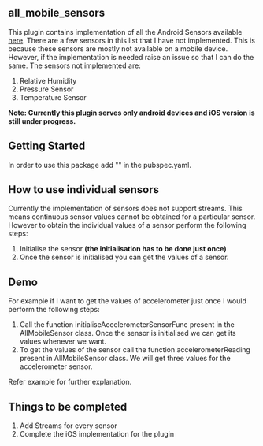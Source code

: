 ## all_mobile_sensors

This plugin contains implementation of all the Android Sensors available [here](https://developer.android.com/guide/topics/sensors). There are a few sensors in this list that I have not implemented. This is because these sensors are mostly not available on a mobile device. However, if the implementation is needed raise an issue so that I can do the same. The sensors not implemented are:

1. Relative Humidity
2. Pressure Sensor
3. Temperature Sensor

**Note: Currently this plugin serves only android devices and iOS version is still under progress.**

## Getting Started

In order to use this package add "" in the pubspec.yaml.

## How to use individual sensors
Currently the implementation of sensors does not support streams. This means continuous sensor values cannot be obtained for a particular sensor. However to obtain the individual values of a sensor perform the following steps:
1. Initialise the sensor **(the initialisation has to be done just once)**
2. Once the sensor is initialised you can get the values of a sensor.

## Demo
For example if I want to get the values of accelerometer just once I would perform the following steps:
1. Call the function initialiseAccelerometerSensorFunc present in the AllMobileSensor class. Once the sensor is initialised we can get its values whenever we want.
2. To get the values of the sensor call the function accelerometerReading present in AllMobileSensor class. We will get three values for the accelerometer sensor.

Refer example for further explanation.

## Things to be completed
1. Add Streams for every sensor
2. Complete the iOS implementation for the plugin
